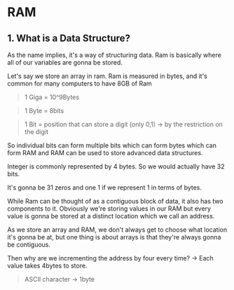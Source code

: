 # RAM

## 1. What is a Data Structure?
As the name implies, it's a way of structuring data.
Ram is basically where all of our variables are gonna be stored.

Let's say we store an array in ram.
Ram is measured in bytes, and it's common for many computers to have 8GB of Ram 

>1 Giga = 10^9Bytes

>1 Byte = 8bits

>1 Bit = position that can store a digit (only 0,1) -> by the restriction on the digit

So individual bits can form multiple bits which can form bytes which can form RAM and RAM can be used to store advanced data structures.

Integer is commonly represented by 4 bytes. So we would actually have 32 bits.


It's gonna be 31 zeros and one 1 if we represent 1 in terms of bytes. 

While Ram can be thought of as a contiguous block of data, it also has two components to it. Obviously we're storing values in our RAM but every value is gonna be stored at a distinct location which we call an address.

As we store an array and RAM, we don't always get to choose what location it's gonna be at, but one thing is about arrays is that they're always gonna be contiguous.

Then why are we incrementing the address by four every time? -> Each value takes 4bytes to store.

>ASCII character -> 1byte
